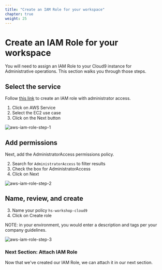 ```yaml
---
title: "Create an IAM Role for your workspace"
chapter: true
weight: 25
---
```


# Create an IAM Role for your workspace

You will need to assign an IAM Role to your Cloud9 instance for Administrative operations.  This section walks you through those steps.

## Select the service
Follow [this link](https://us-east-1.console.aws.amazon.com/iamv2/home?region=us-east-1#/roles/create) to create an IAM role with administrator access.

1. Click on AWS Service
1. Select the EC2 use case
1. Click on the Next button

![aws-iam-role-step-1](/images/aws-iam-role-1.png)

## Add permissions

Next, add the AdministratorAccess permissions policy.

2. Search for `AdministratorAccess` to filter results
2. Check the box for AdministratorAccess
2. Click on Next

![aws-iam-role-step-2](/images/aws-iam-role-2.png)

## Name, review, and create

3. Name your policy `hs-workshop-cloud9`
3. Click on Create role

NOTE: in your environment, you would enter a description and tags per your company guidelines.

![aws-iam-role-step-3](/images/aws-iam-role-3.png)


### Next Section: Attach IAM Role
Now that we've created our IAM Role, we can attach it in our next section.

